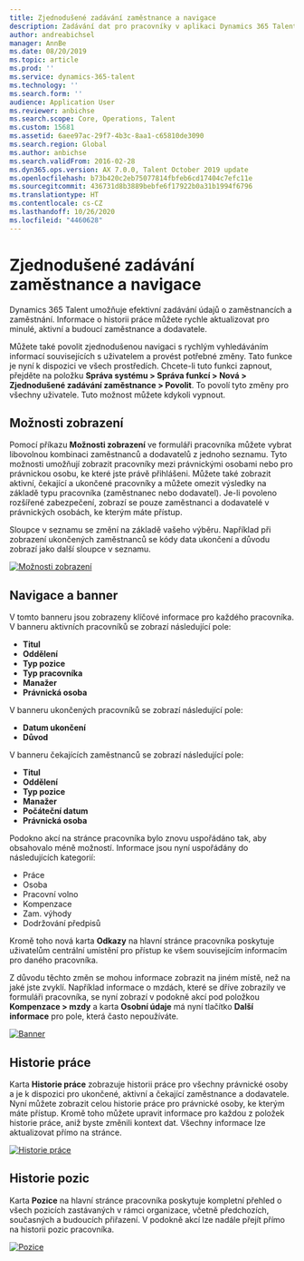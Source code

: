 ```yaml
---
title: Zjednodušené zadávání zaměstnance a navigace
description: Zadávání dat pro pracovníky v aplikaci Dynamics 365 Talent bylo rozšířeno tak, aby umožňovalo rychlé zadání pro všechny zaměstnance, minulé, aktivní nebo budoucí. Byl aktualizován zjednodušený nebo konsolidovaný navigační model s cílem rychlého vyhledání souvisejících informací a zobrazení a provedení nezbytných aktualizací.
author: andreabichsel
manager: AnnBe
ms.date: 08/20/2019
ms.topic: article
ms.prod: ''
ms.service: dynamics-365-talent
ms.technology: ''
ms.search.form: ''
audience: Application User
ms.reviewer: anbichse
ms.search.scope: Core, Operations, Talent
ms.custom: 15681
ms.assetid: 6aee97ac-29f7-4b3c-8aa1-c65810de3090
ms.search.region: Global
ms.author: anbichse
ms.search.validFrom: 2016-02-28
ms.dyn365.ops.version: AX 7.0.0, Talent October 2019 update
ms.openlocfilehash: b73b420c2eb75077814fbfeb6cd17404c7efc11e
ms.sourcegitcommit: 436731d8b3889bebfe6f17922b0a31b1994f6796
ms.translationtype: HT
ms.contentlocale: cs-CZ
ms.lasthandoff: 10/26/2020
ms.locfileid: "4460628"
---
```

# <a name="streamlined-employee-entry-and-navigation"></a>Zjednodušené zadávání zaměstnance a navigace

Dynamics 365 Talent umožňuje efektivní zadávání údajů o zaměstnancích a zaměstnání. Informace o historii práce můžete rychle aktualizovat pro minulé, aktivní a budoucí zaměstnance a dodavatele.

Můžete také povolit zjednodušenou navigaci s rychlým vyhledáváním informací souvisejících s uživatelem a provést potřebné změny. Tato funkce je nyní k dispozici ve všech prostředích. Chcete-li tuto funkci zapnout, přejděte na položku **Správa systému > Správa funkcí > Nová > Zjednodušené zadávání zaměstnance > Povolit**. To povolí tyto změny pro všechny uživatele. Tuto možnost můžete kdykoli vypnout.

## <a name="view-options"></a>Možnosti zobrazení

Pomocí příkazu **Možnosti zobrazení** ve formuláři pracovníka můžete vybrat libovolnou kombinaci zaměstnanců a dodavatelů z jednoho seznamu. Tyto možnosti umožňují zobrazit pracovníky mezi právnickými osobami nebo pro právnickou osobu, ke které jste právě přihlášeni. Můžete také zobrazit aktivní, čekající a ukončené pracovníky a můžete omezit výsledky na základě typu pracovníka (zaměstnanec nebo dodavatel). Je-li povoleno rozšířené zabezpečení, zobrazí se pouze zaměstnanci a dodavatelé v právnických osobách, ke kterým máte přístup.

Sloupce v seznamu se změní na základě vašeho výběru. Například při zobrazení ukončených zaměstnanců se kódy data ukončení a důvodu zobrazí jako další sloupce v seznamu. 

[![Možnosti zobrazení](./media/Worker-view-option.png)](./media/worker-view-option.png)

## <a name="navigation-and-banner"></a>Navigace a banner

V tomto banneru jsou zobrazeny klíčové informace pro každého pracovníka. V banneru aktivních pracovníků se zobrazí následující pole:

- **Titul**
- **Oddělení**
- **Typ pozice**
- **Typ pracovníka**
- **Manažer**
- **Právnická osoba**

V banneru ukončených pracovníků se zobrazí následující pole:

- **Datum ukončení**
- **Důvod**

V banneru čekajících zaměstnanců se zobrazí následující pole:

- **Titul**
- **Oddělení**
- **Typ pozice**
- **Manažer**
- **Počáteční datum**
- **Právnická osoba**

Podokno akcí na stránce pracovníka bylo znovu uspořádáno tak, aby obsahovalo méně možností. Informace jsou nyní uspořádány do následujících kategorií: 

- Práce
- Osoba
- Pracovní volno
- Kompenzace
- Zam. výhody
- Dodržování předpisů

Kromě toho nová karta **Odkazy** na hlavní stránce pracovníka poskytuje uživatelům centrální umístění pro přístup ke všem souvisejícím informacím pro daného pracovníka.

Z důvodu těchto změn se mohou informace zobrazit na jiném místě, než na jaké jste zvyklí. Například informace o mzdách, které se dříve zobrazily ve formuláři pracovníka, se nyní zobrazí v podokně akcí pod položkou **Kompenzace > mzdy** a karta **Osobní údaje** má nyní tlačítko **Další informace** pro pole, která často nepoužíváte.

[![Banner](./media/Banner.png)](./media/Banner.png)

## <a name="work-history"></a>Historie práce

Karta **Historie práce** zobrazuje historii práce pro všechny právnické osoby a je k dispozici pro ukončené, aktivní a čekající zaměstnance a dodavatele. Nyní můžete zobrazit celou historie práce pro právnické osoby, ke kterým máte přístup. Kromě toho můžete upravit informace pro každou z položek historie práce, aniž byste změnili kontext dat. Všechny informace lze aktualizovat přímo na stránce. 

[![Historie práce](./media/Worker-work-history.png)](./media/Worker-work-history.png)

## <a name="position-history"></a>Historie pozic

Karta **Pozice** na hlavní stránce pracovníka poskytuje kompletní přehled o všech pozicích zastávaných v rámci organizace, včetně předchozích, současných a budoucích přiřazení. V podokně akcí lze nadále přejít přímo na historii pozic pracovníka.

[![Pozice](./media/Worker-position-history.png)](./media/Worker-position-history.png)

